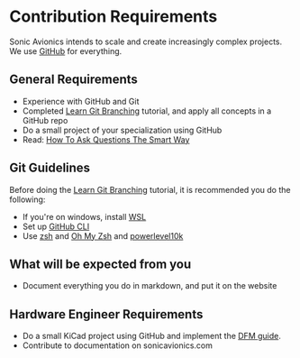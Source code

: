 # Contribution Requirements

Sonic Avionics intends to scale and create increasingly complex projects. We use [GitHub](https://github.com/sonicavionics) for everything.

## General Requirements 

- Experience with GitHub and Git
- Completed [Learn Git Branching](https://learngitbranching.js.org/) tutorial, and apply all concepts in a GitHub repo
- Do a small project of your specialization using GitHub
- Read: [How To Ask Questions The Smart Way](http://www.catb.org/esr/faqs/smart-questions.html)

## Git Guidelines

Before doing the [Learn Git Branching](https://learngitbranching.js.org/) tutorial, it is recommended you do the following:

- If you're on windows, install [WSL](https://learn.microsoft.com/en-us/windows/wsl/install)
- Set up [GitHub CLI](https://cli.github.com/)
- Use [zsh](https://opensource.com/article/19/9/getting-started-zsh) and [Oh My Zsh](https://ohmyz.sh/) and [powerlevel10k](https://github.com/romkatv/powerlevel10k)

## What will be expected from you

- Document everything you do in markdown, and put it on the website

## Hardware Engineer Requirements

- Do a small KiCad project using GitHub and implement the [DFM guide](/learn/dfmguide/).
- Contribute to documentation on sonicavionics.com
